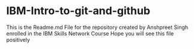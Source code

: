 # IBM-Intro-to-git-and-github

This is the Readme.md File for the repository created by Anshpreet Singh enrolled in the IBM Skills Network Course
Hope you will see this file positively
